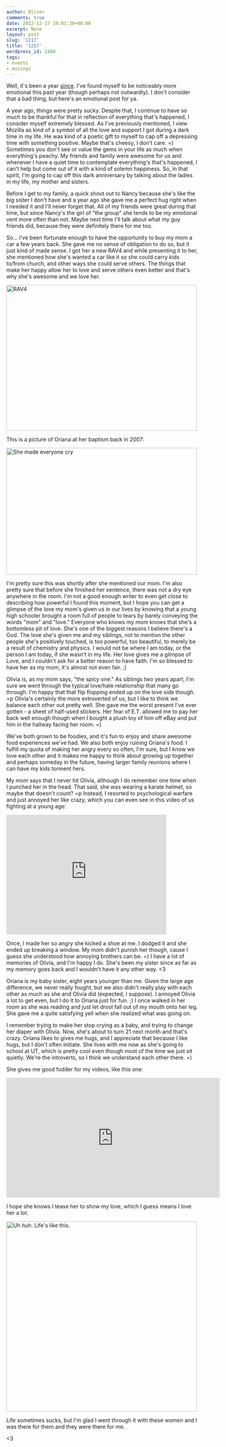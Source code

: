 ```yaml
---
author: Oliver
comments: true
date: 2012-12-17 10:03:20+00:00
excerpt: None
layout: post
slug: '1217'
title: '1217'
wordpress_id: 2488
tags:
- events
- musings
---
```


Well, it's been a year <a href="http://www.owiber.com/2012/02/14/valentines-day/">since</a>. I've found myself to be noticeably more emotional this past year (though perhaps not outwardly). I don't consider that a bad thing, but here's an emotional post for ya.

A year ago, things were pretty sucky. Despite that, I continue to have so much to be thankful for that in reflection of everything that's happened, I consider myself extremely blessed. As I've previously mentioned, I view Mozilla as kind of a symbol of all the love and support I got during a dark time in my life. He was kind of a poetic gift to myself to cap off a depressing time with something positive. Maybe that's cheesy, I don't care. =) Sometimes you don't see or value the gems in your life as much when everything's peachy. My friends and family were awesome for us and whenever I have a quiet time to contemplate everything's that's happened, I can't help but come out of it with a kind of solemn happiness. So, in that spirit, I'm going to cap off this dark anniversary by talking about the ladies in my life, my mother and sisters.

Before I get to my family, a quick shout out to Nancy because she's like the big sister I don't have and a year ago she gave me a perfect hug right when I needed it and I'll never forget that. All of my friends were great during that time, but since Nancy's the girl of "the group" she tends to be my emotional vent more often than not. Maybe next time I'll talk about what my guy friends did, because they were definitely there for me too.

So... I've been fortunate enough to have the opportunity to buy my mom a car a few years back. She gave me no sense of obligation to do so, but it just kind of made sense. I got her a new RAV4 and while presenting it to her, she mentioned how she's wanted a car like it so she could carry kids to/from church, and other ways she could serve others. The things that make her happy allow her to love and serve others even better and that's why she's awesome and we love her.

<a href="http://www.flickr.com/photos/owiber/8279709213/" title="RAV4 by owiber, on Flickr"><img src="http://farm9.staticflickr.com/8478/8279709213_712e160d3a.jpg" width="500" height="383" alt="RAV4"></a>

This is a picture of Oriana at her baptism back in 2007:

<a href="http://www.flickr.com/photos/owiber/461113576/" title="She made everyone cry by owiber, on Flickr"><img src="http://farm1.staticflickr.com/224/461113576_b9595d75a7.jpg" width="500" height="333" alt="She made everyone cry"></a>

I'm pretty sure this was shortly after she mentioned our mom. I'm also pretty sure that before she finished her sentence, there was not a dry eye anywhere in the room. I'm not a good enough writer to even get close to describing how powerful I found this moment, but I hope you can get a glimpse of the love my mom's given us in our lives by knowing that a young high schooler brought a room full of people to tears by barely conveying the words "mom" and "love." Everyone who knows my mom knows that she's a bottomless pit of love. She's one of the biggest reasons I believe there's a God. The love she's given me and my siblings, not to mention the other people she's positively touched, is too powerful, too beautiful, to merely be a result of chemistry and physics. I would not be where I am today, or the person I am today, if she wasn't in my life. Her love gives me a glimpse of Love, and I couldn't ask for a better reason to have faith. I'm so blessed to have her as my mom, it's almost not even fair. ;)

Olivia is, as my mom says, "the spicy one." As siblings two years apart, I'm sure we went through the typical love/hate relationship that many go through. I'm happy that that flip flopping ended up on the love side though. =p Olivia's certainly the more extroverted of us, but I like to think we balance each other out pretty well. She gave me the worst present I've ever gotten - a sheet of half-used stickers. Her fear of E.T. allowed me to pay her back well enough though when I bought a plush toy of him off eBay and put him in the hallway facing her room. =)

We've both grown to be foodies, and it's fun to enjoy and share awesome food experiences we've had. We also both enjoy ruining Oriana's food. I fulfill my quota of making her angry every so often, I'm sure, but I know we love each other and it makes me happy to think about growing up together and perhaps someday in the future, having larger family reunions where I can have my kids torment hers.

My mom says that I never hit Olivia, although I do remember one time when I punched her in the head. That said, she was wearing a karate helmet, so maybe that doesn't count? =p Instead, I resorted to psychological warfare and just annoyed her like crazy, which you can even see in this video of us fighting at a young age:

<iframe width="420" height="315" src="http://www.youtube.com/embed/4vwOFjuqzU4" frameborder="0" allowfullscreen></iframe>

Once, I made her so angry she kicked a shoe at me. I dodged it and she ended up breaking a window. My mom didn't punish her though, cause I guess she understood how annoying brothers can be. =) I have a lot of memories of Olivia, and I'm happy I do. She's been my sister since as far as my memory goes back and I wouldn't have it any other way. <3

Oriana is my baby sister, eight years younger than me. Given the large age difference, we never really fought, but we also didn't really play with each other as much as she and Olivia did (expected, I suppose). I annoyed Olivia a lot to get even, but I do it to Oriana just for fun. ;) I once walked in her room as she was reading and just let drool fall out of my mouth onto her leg. She gave me a quite satisfying yell when she realized what was going on.

I remember trying to make her stop crying as a baby, and trying to change her diaper with Olivia. Now, she's about to turn 21 next month and that's crazy. Oriana likes to gives me hugs, and I appreciate that because I like hugs, but I don't often initiate. She lives with me now as she's going to school at UT, which is pretty cool even though most of the time we just sit quietly. We're the introverts, so I think we understand each other there. =)

She gives me good fodder for my videos, like this one:

<iframe width="560" height="315" src="http://www.youtube.com/embed/0wycyNVFHFw" frameborder="0" allowfullscreen></iframe>

I hope she knows I tease her to show my love, which I guess means I love her a lot.

<a href="http://www.flickr.com/photos/owiber/7422782066/" title="Uh huh. Life's like this. by owiber, on Flickr"><img src="http://farm9.staticflickr.com/8011/7422782066_3a05b3b2e3.jpg" width="500" height="500" alt="Uh huh. Life's like this."></a>

Life sometimes sucks, but I'm glad I went through it with these women and I was there for them and they were there for me.

<3